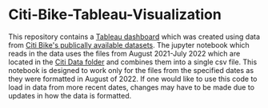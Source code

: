 # Citi-Bike-Tableau-Visualization

This repository contains a [Tableau dashboard](https://public.tableau.com/app/profile/walter.wilson6579/viz/CitiBikeAnalysis_17081121123970/Story1) which was created using data from [Citi Bike's publically available datasets](https://s3.amazonaws.com/tripdata/index.html). The jupyter notebook which reads in the data uses the files from August 2021-July 2022 which are located in the [Citi Data folder](https://github.com/wawilson810/Citi-Bike-Tableau-Visualization/tree/main/Citi_Data) and combines them into a single csv file. This notebook is designed to work only for the files from the specified dates as they were formatted in August of 2022. If one would like to use this code to load in data from more recent dates, changes may have to be made due to updates in how the data is formatted.
